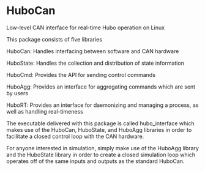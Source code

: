HuboCan
=======

Low-level CAN interface for real-time Hubo operation on Linux


This package consists of five libraries

HuboCan: Handles interfacing between software and CAN hardware

HuboState: Handles the collection and distribution of state information

HuboCmd: Provides the API for sending control commands

HuboAgg: Provides an interface for aggregating commands which are sent by users

HuboRT: Provides an interface for daemonizing and managing a process, as well as handling real-timeness


The executable delivered with this package is called hubo_interface which makes use of the HuboCan, HuboState, and HuboAgg libraries in order to facilitate a closed control loop with the CAN hardware.

For anyone interested in simulation, simply make use of the HuboAgg library and the HuboState library in order to create a closed simulation loop which operates off of the same inputs and outputs as the standard HuboCan.
